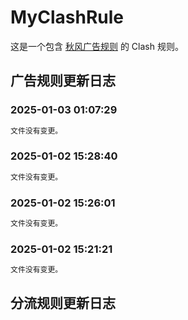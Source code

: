 # MyClashRule
这是一个包含 [秋风广告规则](https://awavenue.top/) 的 Clash 规则。

## 广告规则更新日志

### 2025-01-03 01:07:29

```diff
文件没有变更。
```
### 2025-01-02 15:28:40

```diff
文件没有变更。
```
### 2025-01-02 15:26:01

```diff
文件没有变更。
```
### 2025-01-02 15:21:21

```diff
文件没有变更。
```

## 分流规则更新日志
